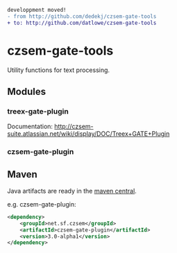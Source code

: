 ```diff
developpment moved!
- from http://github.com/dedekj/czsem-gate-tools
+ to: http://github.com/datlowe/czsem-gate-tools
```

# czsem-gate-tools

Utility functions for text processing.

## Modules

### treex-gate-plugin
Documentation: http://czsem-suite.atlassian.net/wiki/display/DOC/Treex+GATE+Plugin

### czsem-gate-plugin

## Maven

Java artifacts are ready in the [maven central](http://search.maven.org/#search%7Cga%7C1%7Cg%3A%22net.sf.czsem%22).

e.g. czsem-gate-plugin:

```xml
<dependency>
    <groupId>net.sf.czsem</groupId>
    <artifactId>czsem-gate-plugin</artifactId>
    <version>3.0-alpha1</version>
</dependency>
```

